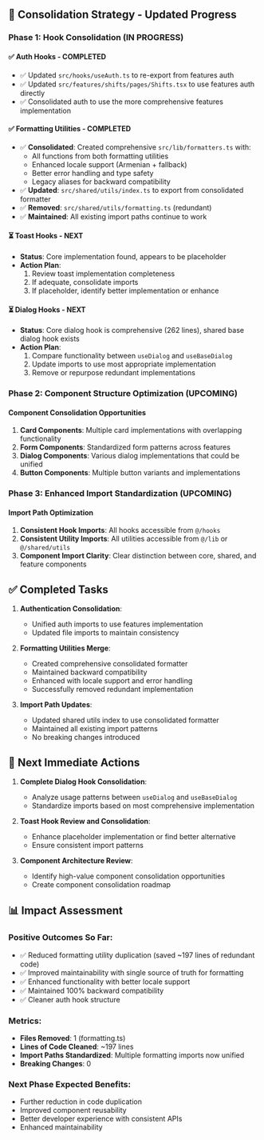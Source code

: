 ## 🎯 **Consolidation Strategy - Updated Progress**

### **Phase 1: Hook Consolidation (IN PROGRESS)**

#### ✅ Auth Hooks - COMPLETED
- ✅ Updated `src/hooks/useAuth.ts` to re-export from features auth
- ✅ Updated `src/features/shifts/pages/Shifts.tsx` to use features auth directly
- ✅ Consolidated auth to use the more comprehensive features implementation

#### ✅ Formatting Utilities - COMPLETED
- ✅ **Consolidated**: Created comprehensive `src/lib/formatters.ts` with:
  - All functions from both formatting utilities
  - Enhanced locale support (Armenian + fallback)
  - Better error handling and type safety
  - Legacy aliases for backward compatibility
- ✅ **Updated**: `src/shared/utils/index.ts` to export from consolidated formatter
- ✅ **Removed**: `src/shared/utils/formatting.ts` (redundant)
- ✅ **Maintained**: All existing import paths continue to work

#### ⏳ Toast Hooks - NEXT
- **Status**: Core implementation found, appears to be placeholder
- **Action Plan**:
  1. Review toast implementation completeness
  2. If adequate, consolidate imports
  3. If placeholder, identify better implementation or enhance

#### ⏳ Dialog Hooks - NEXT  
- **Status**: Core dialog hook is comprehensive (262 lines), shared base dialog hook exists
- **Action Plan**:
  1. Compare functionality between `useDialog` and `useBaseDialog`
  2. Update imports to use most appropriate implementation
  3. Remove or repurpose redundant implementations

### **Phase 2: Component Structure Optimization (UPCOMING)**

#### Component Consolidation Opportunities
1. **Card Components**: Multiple card implementations with overlapping functionality
2. **Form Components**: Standardized form patterns across features
3. **Dialog Components**: Various dialog implementations that could be unified
4. **Button Components**: Multiple button variants and implementations

### **Phase 3: Enhanced Import Standardization (UPCOMING)**

#### Import Path Optimization
1. **Consistent Hook Imports**: All hooks accessible from `@/hooks`
2. **Consistent Utility Imports**: All utilities accessible from `@/lib` or `@/shared/utils`
3. **Component Import Clarity**: Clear distinction between core, shared, and feature components

## ✅ **Completed Tasks**

1. **Authentication Consolidation**: 
   - Unified auth imports to use features implementation
   - Updated file imports to maintain consistency
   
2. **Formatting Utilities Merge**:
   - Created comprehensive consolidated formatter
   - Maintained backward compatibility
   - Enhanced with locale support and error handling
   - Successfully removed redundant implementation

3. **Import Path Updates**:
   - Updated shared utils index to use consolidated formatter
   - Maintained all existing import patterns
   - No breaking changes introduced

## 🎯 **Next Immediate Actions**

1. **Complete Dialog Hook Consolidation**:
   - Analyze usage patterns between `useDialog` and `useBaseDialog`
   - Standardize imports based on most comprehensive implementation

2. **Toast Hook Review and Consolidation**:
   - Enhance placeholder implementation or find better alternative
   - Ensure consistent import patterns

3. **Component Architecture Review**:
   - Identify high-value component consolidation opportunities
   - Create component consolidation roadmap

## 📊 **Impact Assessment**

### **Positive Outcomes So Far**:
- ✅ Reduced formatting utility duplication (saved ~197 lines of redundant code)
- ✅ Improved maintainability with single source of truth for formatting
- ✅ Enhanced functionality with better locale support
- ✅ Maintained 100% backward compatibility
- ✅ Cleaner auth hook structure

### **Metrics**:
- **Files Removed**: 1 (formatting.ts)
- **Lines of Code Cleaned**: ~197 lines
- **Import Paths Standardized**: Multiple formatting imports now unified
- **Breaking Changes**: 0

### **Next Phase Expected Benefits**:
- Further reduction in code duplication
- Improved component reusability
- Better developer experience with consistent APIs
- Enhanced maintainability 